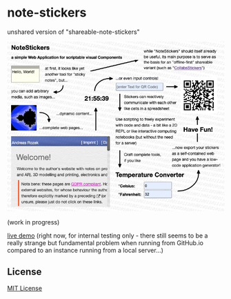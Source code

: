 # note-stickers #

unshared version of "shareable-note-stickers"

![NoteStickers Screenshot](./NoteStickers-Screenshot.png)



(work in progress)

[live demo](https://rozek.github.io/note-stickers/dist/) (right now, for internal testing only - there still seems to be a really strange but fundamental problem when running from GitHub.io compared to an instance running from a local server...)

## License ##

[MIT License](LICENSE.md)
